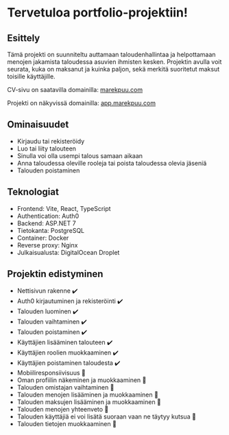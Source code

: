 # Tervetuloa portfolio-projektiin!

## Esittely
Tämä projekti on suunniteltu auttamaan taloudenhallintaa 
ja helpottamaan menojen jakamista taloudessa asuvien ihmisten kesken. Projektin avulla voit seurata, 
kuka on maksanut ja kuinka paljon, sekä merkitä suoritetut maksut toisille käyttäjille.

CV-sivu on saatavilla domainilla: [marekpuu.com](https://marekpuu.com)

Projekti on näkyvissä domainilla: [app.marekpuu.com](https://app.marekpuu.com)


Ominaisuudet
---
- Kirjaudu tai rekisteröidy
- Luo tai liity talouteen 
- Sinulla voi olla usempi talous samaan aikaan
- Anna taloudessa oleville rooleja tai poista taloudessa olevia jäseniä 
- Talouden poistaminen 

Teknologiat
---
  - Frontend: Vite, React, TypeScript
  - Authentication: Auth0
  - Backend: ASP.NET 7
  - Tietokanta: PostgreSQL
  - Container: Docker
  - Reverse proxy: Nginx
  - Julkaisualusta: DigitalOcean Droplet


## Projektin edistyminen
- Nettisivun rakenne ✔️
- Auth0 kirjautuminen ja rekisteröinti ✔️
- Talouden luominen ✔️
- Talouden vaihtaminen ✔️
- Talouden poistaminen ✔️
- Käyttäjien lisääminen talouteen ✔️
- Käyttäjien roolien muokkaaminen ✔️
- Käyttäjien poistaminen taloudesta ✔️
- Mobiiliresponsiivisuus 🔄
- Oman profiilin näkeminen ja muokkaaminen 🔄
- Talouden omistajan vaihtaminen 🚧
- Talouden menojen lisääminen ja muokkaaminen 🚧
- Talouden maksujen lisääminen ja muokkaaminen 🚧
- Talouden menojen yhteenveto 🚧
- Talouden käyttäjiä ei voi lisätä suoraan vaan ne täytyy kutsua 🚧
- Talouden tietojen muokkaaminen 🚧

